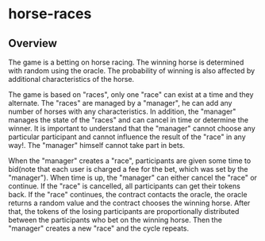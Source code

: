 # horse-races

## Overview
The game is a betting on horse racing. The winning horse is determined with random using the oracle. The probability of winning is also affected by additional characteristics of the horse.

The game is based on "races", only one "race" can exist at a time and they alternate. The "races" are managed by a "manager", he can add any number of horses with any characteristics. In addition, the "manager" manages the state of the "races" and can cancel in time or determine the winner. It is important to understand that the "manager" cannot choose any particular participant and cannot influence the result of the "race" in any way!. The "manager" himself cannot take part in bets.

When the "manager" creates a "race", participants are given some time to bid(note that each user is charged a fee for the bet, which was set by the "manager"). When time is up, the "manager" can either cancel the "race" or continue. If the "race" is cancelled, all participants can get their tokens back. If the "race" continues, the contract contacts the oracle, the oracle returns a random value and the contract chooses the winning horse. After that, the tokens of the losing participants are proportionally distributed between the participants who bet on the winning horse. Then the "manager" creates a new "race" and the cycle repeats.